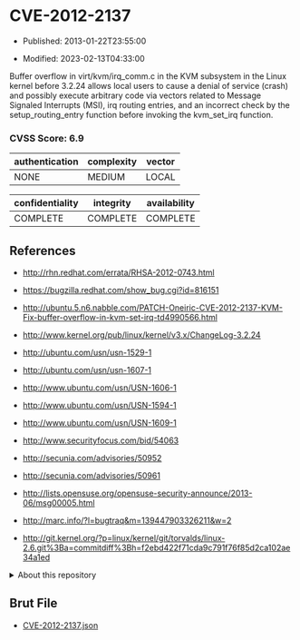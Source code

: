 # CVE-2012-2137

- Published: 2013-01-22T23:55:00

- Modified: 2023-02-13T04:33:00

Buffer overflow in virt/kvm/irq_comm.c in the KVM subsystem in the Linux kernel before 3.2.24 allows local users to cause a denial of service (crash) and possibly execute arbitrary code via vectors related to Message Signaled Interrupts (MSI), irq routing entries, and an incorrect check by the setup_routing_entry function before invoking the kvm_set_irq function.

### CVSS Score: **6.9**

| authentication | complexity | vector |
| --- | --- | --- |
| NONE | MEDIUM | LOCAL |

| confidentiality | integrity | availability |
| --- | --- | --- |
| COMPLETE | COMPLETE | COMPLETE |

## References

* http://rhn.redhat.com/errata/RHSA-2012-0743.html

* https://bugzilla.redhat.com/show_bug.cgi?id=816151

* http://ubuntu.5.n6.nabble.com/PATCH-Oneiric-CVE-2012-2137-KVM-Fix-buffer-overflow-in-kvm-set-irq-td4990566.html

* http://www.kernel.org/pub/linux/kernel/v3.x/ChangeLog-3.2.24

* http://ubuntu.com/usn/usn-1529-1

* http://ubuntu.com/usn/usn-1607-1

* http://www.ubuntu.com/usn/USN-1606-1

* http://www.ubuntu.com/usn/USN-1594-1

* http://www.ubuntu.com/usn/USN-1609-1

* http://www.securityfocus.com/bid/54063

* http://secunia.com/advisories/50952

* http://secunia.com/advisories/50961

* http://lists.opensuse.org/opensuse-security-announce/2013-06/msg00005.html

* http://marc.info/?l=bugtraq&m=139447903326211&w=2

* http://git.kernel.org/?p=linux/kernel/git/torvalds/linux-2.6.git%3Ba=commitdiff%3Bh=f2ebd422f71cda9c791f76f85d2ca102ae34a1ed

<details>
<summary>About this repository</summary> 

  This repository is part of the project [Live Hack CVE](https://github.com/Live-Hack-CVE). Main website can be found [www.live-hack.org](https://www.live-hack.org) 
  
  Made by [Sn0wAlice](https://github.com/Sn0wAlice) for the people that care about security and need to have a feed of the latest CVEs. Hope you enjoy it, don't forget to star the repo and follow me on [Twitter](https://twitter.com/Sn0wAlice) and [Github](https://github.com/Sn0wAlice). And that is my [personnal website](https://www.alice-snow.me/)

  - [Home Page](https://github.com/Live-Hack-CVE)
  - [Framework](https://github.com/Live-Hack-CVE/cve-framework)
  - [CVE database](https://github.com/Live-Hack-CVE/full_database)
  - [Changelog](https://github.com/Live-Hack-CVE/Changelog)
</details>

## Brut File

* [CVE-2012-2137.json](https://raw.githubusercontent.com/Live-Hack-CVE/full_database/main/cves/2012/CVE-2012-2137.json)

